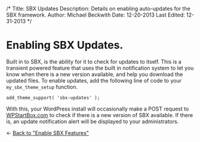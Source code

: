 /*
Title: SBX Updates
Description: Details on enabling auto-updates for the SBX framework.
Author: Michael Beckwith
Date: 12-20-2013
Last Edited: 12-31-2013
 */

# Enabling SBX Updates.

Built in to SBX, is the ability for it to check for updates to itself. This is a transient powered feature that uses the built in notification system to let you know when there is a new version available, and help you download the updated files. To enable updates, add the following line of code to your `my_sbx_theme_setup` function.

	add_theme_support( 'sbx-updates' );

With this, your WordPress install will occasionally make a POST request to [WPStartBox.com](http://wpstartbox.com) to check if there is a new version of SBX available. If there is, an update notification alert will be displayed to your administrators.

&larr; [Back to "Enable SBX Features"](../enable_sbx_features/)
